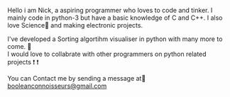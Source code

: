Hello i am Nick, a aspiring programmer who loves to code and tinker. I mainly code in python-3 but have a basic knowledge of C and C++. I also love Science💙 and making electronic projects.

I've developed a Sorting algortihm visualiser in python with many more to come. 👀  
  I would love to collabrate with other programmers on python related projects :exclamation: :exclamation:
  
  You can Contact me by sending a message at📧 booleanconnoisseurs@gmail.com
